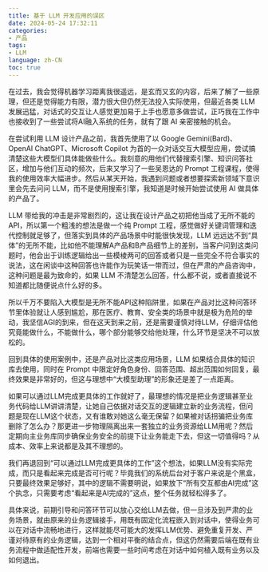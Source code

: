 ```yaml
---
title: 基于 LLM 开发应用的误区
date: 2024-05-24 17:32:11
categories:
- 产品
tags:
- LLM
language: zh-CN
toc: true
---
```


在过去，我会觉得机器学习距离我很遥远，是玄而又玄的内容，后来了解了一些原理，但还是觉得能力有限，潜力很大但仍然无法投入实际使用，但最近各类 LLM 发展迅猛，对话式的交互让人感觉更加易于上手也愿意多做尝试，正巧我在工作中也接收到了一些尝试将AI融入系统的任务，就有了跟 AI 亲密接触的机会。

<!-- more -->

在尝试利用 LLM 设计产品之前，我首先使用了以 Google Gemini(Bard)、OpenAI ChatGPT、Microsoft Copilot 为首的一众对话交互大模型应用，尝试搞清楚这些大模型们具体能做些什么。我刻意的用他们代替搜索引擎、知识问答社区，增加与他们互动的频次，后来又学习了一些吴恩达的 Prompt 工程课程，使得我的使用效率大幅进步。然后从某天开始，我遇到问题或者想要探索新领域下意识里会先去问问 LLM，而不是使用搜索引擎，我知道是时候开始尝试使用 AI 做具体的产品了。

LLM 带给我的冲击是非常剧烈的，这让我在设计产品之初把他当成了无所不能的 API，所以第一个粗浅的想法是做一个纯 Prompt 工程，感觉做好关键词管理和迭代控制就足够了，但落实到具体的产品场景中时能很快发现，LLM 远远达不到“具体”的无所不能，比如他不能理解A产品和B产品细节上的差别，当客户问到这类问题时，他会出于训练逻辑给出一些模棱两可的回答或者只是一些完全不符合事实的说法，这在闲谈中这种回答也许能作为玩笑话一带而过，但在严肃的产品咨询中，这种问题是最为致命的，如果 LLM 不清楚怎么回答，什么都不说，或者直接说不知道都比随便说点什么好的多。

所以千万不要陷入大模型是无所不能API这种陷阱里，如果在产品对比这种问答环节里体验就让人感到尴尬，那在医疗、教育、安全类的场景中就是极为危险的举动，我坚信AGI的到来，但在这天到来之前，还是需要谨慎对待LLM，仔细评估他究竟能做什么，不能做什么，哪个部分能够交给他处理，什么环节是坚决不可以放松的。

回到具体的使用案例中，还是产品对比这类应用场景，LLM 如果结合具体的知识库去使用，同时在 Prompt 中限定好角色身份、回答范围、超出范围如何回复，最终效果是非常好的，但这与理想中“大模型助理”的形象还是差了一点距离。

如果可以通过LLM完成更具体的工作就好了，最理想的情况是把业务逻辑甚至业务代码给LLM讲讲清楚，让她自己依据对话交互的逻辑建立新的业务流程，但问题是现在LLM这个状态，又有谁敢对她这么毫无保留？如果被对话拐骗把业务库删除了怎么办？那更进一步物理隔离出来一套独立的业务资源给LLM用呢？然后定期向主业务库同步确保业务安全的前提下让业务能走下去，但这一切值得吗？从成本、效率上来说都是及其不理想的。

我们再退回到“可以通过LLM完成更具体的工作”这个想法，如果LLM没有实际完成，而只是看起来完成是否可行呢？毕竟我们的系统后台对于客户来说是个黑盒，只要最终效果足够好，其中的逻辑不需要明说，如果放下“所有交互都由AI完成”这个执念，只需要考虑“看起来是AI完成的”这点，整个任务就轻松得多了。

具体来说，前期引导和问答环节可以放心交给LLM去做，但一旦涉及到严肃的业务场景，就由原来的业务逻辑接手，用既有固定化流程嵌入到对话中，使得业务可以在对话中流畅地进行，这样就能尽可能大的发挥LLM优势、避免重复开发、严谨对待原有的业务逻辑，达到一个相对平衡的结合点，但这仍然需要后端在既有业务流程中做适配性开发，前端也需要一些时间考虑在对话中如何植入既有业务以及如何退出。
